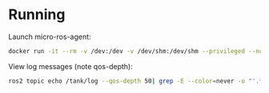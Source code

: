 # Running

Launch micro-ros-agent:

```bash
docker run -it --rm -v /dev:/dev -v /dev/shm:/dev/shm --privileged --net=host microros/micro-ros-agent:jazzy udp4 --port 8888 -v3
```

View log messages (note qos-depth):

```bash
ros2 topic echo /tank/log --qos-depth 50| grep -E --color=never -o "'.*\'"
```
